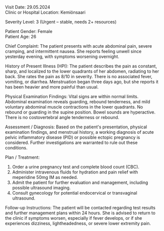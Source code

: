 Visit Date: 29.05.2024  
Clinic or Hospital Location: Kemiönsaari  

Severity Level: 3 (Urgent – stable, needs 2+ resources)  

Patient Gender: Female  
Patient Age: 26  

Chief Complaint: The patient presents with acute abdominal pain, severe cramping, and intermittent nausea. She reports feeling unwell since yesterday evening, with symptoms worsening overnight.

History of Present Illness (HPI): The patient describes the pain as constant, sharp, and localized to the lower quadrants of her abdomen, radiating to her back. She rates the pain as 8/10 in severity. There is no associated fever, vomiting, or diarrhea. Menstruation began three days ago, but she reports it has been heavier and more painful than usual.

Physical Examination Findings: Vital signs are within normal limits. Abdominal examination reveals guarding, rebound tenderness, and mild voluntary abdominal muscle contractions in the lower quadrants. No rebound or guarding in the supine position. Bowel sounds are hyperactive. There is no costovertebral angle tenderness or rebound.

Assessment / Diagnosis: Based on the patient's presentation, physical examination findings, and menstrual history, a working diagnosis of acute pelvic inflammatory disease (PID) or possible ectopic pregnancy is considered. Further investigations are warranted to rule out these conditions.

Plan / Treatment:
1. Order a urine pregnancy test and complete blood count (CBC).
2. Administer intravenous fluids for hydration and pain relief with meperidine 50mg IM as needed.
3. Admit the patient for further evaluation and management, including possible ultrasound imaging.
4. Consult gynecology for potential endocervical or transvaginal ultrasound.

Follow-up Instructions: The patient will be contacted regarding test results and further management plans within 24 hours. She is advised to return to the clinic if symptoms worsen, especially if fever develops, or if she experiences dizziness, lightheadedness, or severe lower extremity pain.